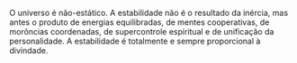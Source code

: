 ﻿O universo é não-estático. A estabilidade não é o resultado da inércia, mas antes o produto de energias equilibradas, de mentes cooperativas, de morôncias coordenadas, de supercontrole espiritual e de unificação da personalidade. A estabilidade é totalmente e sempre proporcional à divindade.